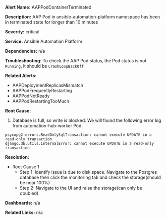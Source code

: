 **Alert Name:** AAPPodContainerTerminated

**Description:** AAP Pod in ansible-automation-platform namespace has been in terminated state for longer than 10 minutes

**Severity:** critical

**Service:** Ansible Automation Platform

**Dependencies:** n/a

**Troubleshooting:** To check the AAP Pod status, the Pod status is not `Running`, it should be `CrashLoopBackOff`

**Related Alerts:**
- AAPDeploymentReplicasMismatch
- AAPPodFrequentlyRestarting
- AAPPodNotReady
- AAPPodRestartingTooMuch

**Root Cause:**
1. Database is full, so write is blocked. We will found the following error log from automation-hub-worker Pod:
```
psycopg2.errors.ReadOnlySqlTransaction: cannot execute UPDATE in a read-only transaction
django.db.utils.InternalError: cannot execute UPDATE in a read-only transaction
```

**Resolution:**
- Root Cause 1
    - Step 1: Identify issue is due to disk space. Navigate to the Postgres database then click the monitoring tab and check the storage(should be near 100%)
    - Step 2: Navigate to the UI and raise the storage(can only be doubled)

**Dashboards:** n/a

**Related Links:** n/a
